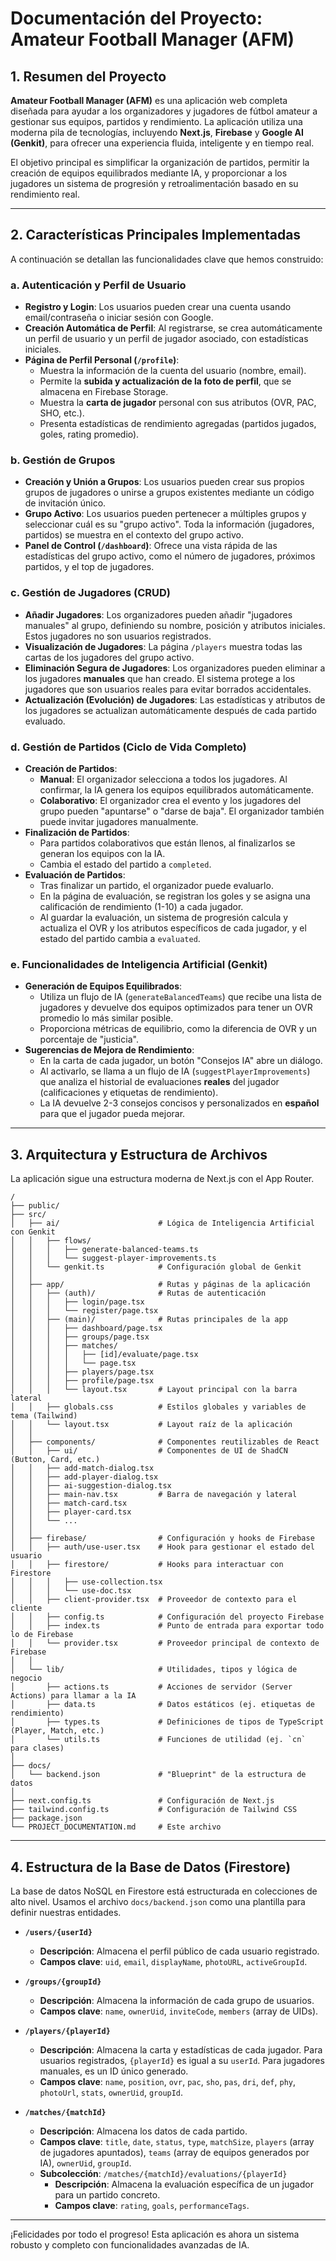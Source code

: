 
# Documentación del Proyecto: Amateur Football Manager (AFM)

## 1. Resumen del Proyecto

**Amateur Football Manager (AFM)** es una aplicación web completa diseñada para ayudar a los organizadores y jugadores de fútbol amateur a gestionar sus equipos, partidos y rendimiento. La aplicación utiliza una moderna pila de tecnologías, incluyendo **Next.js**, **Firebase** y **Google AI (Genkit)**, para ofrecer una experiencia fluida, inteligente y en tiempo real.

El objetivo principal es simplificar la organización de partidos, permitir la creación de equipos equilibrados mediante IA, y proporcionar a los jugadores un sistema de progresión y retroalimentación basado en su rendimiento real.

---

## 2. Características Principales Implementadas

A continuación se detallan las funcionalidades clave que hemos construido:

### a. Autenticación y Perfil de Usuario
- **Registro y Login**: Los usuarios pueden crear una cuenta usando email/contraseña o iniciar sesión con Google.
- **Creación Automática de Perfil**: Al registrarse, se crea automáticamente un perfil de usuario y un perfil de jugador asociado, con estadísticas iniciales.
- **Página de Perfil Personal (`/profile`)**:
    - Muestra la información de la cuenta del usuario (nombre, email).
    - Permite la **subida y actualización de la foto de perfil**, que se almacena en Firebase Storage.
    - Muestra la **carta de jugador** personal con sus atributos (OVR, PAC, SHO, etc.).
    - Presenta estadísticas de rendimiento agregadas (partidos jugados, goles, rating promedio).

### b. Gestión de Grupos
- **Creación y Unión a Grupos**: Los usuarios pueden crear sus propios grupos de jugadores o unirse a grupos existentes mediante un código de invitación único.
- **Grupo Activo**: Los usuarios pueden pertenecer a múltiples grupos y seleccionar cuál es su "grupo activo". Toda la información (jugadores, partidos) se muestra en el contexto del grupo activo.
- **Panel de Control (`/dashboard`)**: Ofrece una vista rápida de las estadísticas del grupo activo, como el número de jugadores, próximos partidos, y el top de jugadores.

### c. Gestión de Jugadores (CRUD)
- **Añadir Jugadores**: Los organizadores pueden añadir "jugadores manuales" al grupo, definiendo su nombre, posición y atributos iniciales. Estos jugadores no son usuarios registrados.
- **Visualización de Jugadores**: La página `/players` muestra todas las cartas de los jugadores del grupo activo.
- **Eliminación Segura de Jugadores**: Los organizadores pueden eliminar a los jugadores **manuales** que han creado. El sistema protege a los jugadores que son usuarios reales para evitar borrados accidentales.
- **Actualización (Evolución) de Jugadores**: Las estadísticas y atributos de los jugadores se actualizan automáticamente después de cada partido evaluado.

### d. Gestión de Partidos (Ciclo de Vida Completo)
- **Creación de Partidos**:
    - **Manual**: El organizador selecciona a todos los jugadores. Al confirmar, la IA genera los equipos equilibrados automáticamente.
    - **Colaborativo**: El organizador crea el evento y los jugadores del grupo pueden "apuntarse" o "darse de baja". El organizador también puede invitar jugadores manualmente.
- **Finalización de Partidos**:
    - Para partidos colaborativos que están llenos, al finalizarlos se generan los equipos con la IA.
    - Cambia el estado del partido a `completed`.
- **Evaluación de Partidos**:
    - Tras finalizar un partido, el organizador puede evaluarlo.
    - En la página de evaluación, se registran los goles y se asigna una calificación de rendimiento (1-10) a cada jugador.
    - Al guardar la evaluación, un sistema de progresión calcula y actualiza el OVR y los atributos específicos de cada jugador, y el estado del partido cambia a `evaluated`.

### e. Funcionalidades de Inteligencia Artificial (Genkit)
- **Generación de Equipos Equilibrados**:
    - Utiliza un flujo de IA (`generateBalancedTeams`) que recibe una lista de jugadores y devuelve dos equipos optimizados para tener un OVR promedio lo más similar posible.
    - Proporciona métricas de equilibrio, como la diferencia de OVR y un porcentaje de "justicia".
- **Sugerencias de Mejora de Rendimiento**:
    - En la carta de cada jugador, un botón "Consejos IA" abre un diálogo.
    - Al activarlo, se llama a un flujo de IA (`suggestPlayerImprovements`) que analiza el historial de evaluaciones **reales** del jugador (calificaciones y etiquetas de rendimiento).
    - La IA devuelve 2-3 consejos concisos y personalizados en **español** para que el jugador pueda mejorar.

---

## 3. Arquitectura y Estructura de Archivos

La aplicación sigue una estructura moderna de Next.js con el App Router.

```
/
├── public/
├── src/
│   ├── ai/                      # Lógica de Inteligencia Artificial con Genkit
│   │   ├── flows/
│   │   │   ├── generate-balanced-teams.ts
│   │   │   └── suggest-player-improvements.ts
│   │   └── genkit.ts            # Configuración global de Genkit
│   │
│   ├── app/                     # Rutas y páginas de la aplicación
│   │   ├── (auth)/              # Rutas de autenticación
│   │   │   ├── login/page.tsx
│   │   │   └── register/page.tsx
│   │   ├── (main)/              # Rutas principales de la app
│   │   │   ├── dashboard/page.tsx
│   │   │   ├── groups/page.tsx
│   │   │   ├── matches/
│   │   │   │   ├── [id]/evaluate/page.tsx
│   │   │   │   └── page.tsx
│   │   │   ├── players/page.tsx
│   │   │   ├── profile/page.tsx
│   │   │   └── layout.tsx       # Layout principal con la barra lateral
│   │   ├── globals.css          # Estilos globales y variables de tema (Tailwind)
│   │   └── layout.tsx           # Layout raíz de la aplicación
│   │
│   ├── components/              # Componentes reutilizables de React
│   │   ├── ui/                  # Componentes de UI de ShadCN (Button, Card, etc.)
│   │   ├── add-match-dialog.tsx
│   │   ├── add-player-dialog.tsx
│   │   ├── ai-suggestion-dialog.tsx
│   │   ├── main-nav.tsx         # Barra de navegación y lateral
│   │   ├── match-card.tsx
│   │   ├── player-card.tsx
│   │   └── ...
│   │
│   ├── firebase/                # Configuración y hooks de Firebase
│   │   ├── auth/use-user.tsx    # Hook para gestionar el estado del usuario
│   │   ├── firestore/           # Hooks para interactuar con Firestore
│   │   │   ├── use-collection.tsx
│   │   │   └── use-doc.tsx
│   │   ├── client-provider.tsx  # Proveedor de contexto para el cliente
│   │   ├── config.ts            # Configuración del proyecto Firebase
│   │   ├── index.ts             # Punto de entrada para exportar todo lo de Firebase
│   │   └── provider.tsx         # Proveedor principal de contexto de Firebase
│   │
│   └── lib/                     # Utilidades, tipos y lógica de negocio
│       ├── actions.ts           # Acciones de servidor (Server Actions) para llamar a la IA
│       ├── data.ts              # Datos estáticos (ej. etiquetas de rendimiento)
│       ├── types.ts             # Definiciones de tipos de TypeScript (Player, Match, etc.)
│       └── utils.ts             # Funciones de utilidad (ej. `cn` para clases)
│
├── docs/
│   └── backend.json             # "Blueprint" de la estructura de datos
│
├── next.config.ts               # Configuración de Next.js
├── tailwind.config.ts           # Configuración de Tailwind CSS
├── package.json
└── PROJECT_DOCUMENTATION.md     # Este archivo
```

---

## 4. Estructura de la Base de Datos (Firestore)

La base de datos NoSQL en Firestore está estructurada en colecciones de alto nivel. Usamos el archivo `docs/backend.json` como una plantilla para definir nuestras entidades.

- **`/users/{userId}`**
    - **Descripción**: Almacena el perfil público de cada usuario registrado.
    - **Campos clave**: `uid`, `email`, `displayName`, `photoURL`, `activeGroupId`.

- **`/groups/{groupId}`**
    - **Descripción**: Almacena la información de cada grupo de usuarios.
    - **Campos clave**: `name`, `ownerUid`, `inviteCode`, `members` (array de UIDs).

- **`/players/{playerId}`**
    - **Descripción**: Almacena la carta y estadísticas de cada jugador. Para usuarios registrados, `{playerId}` es igual a su `userId`. Para jugadores manuales, es un ID único generado.
    - **Campos clave**: `name`, `position`, `ovr`, `pac`, `sho`, `pas`, `dri`, `def`, `phy`, `photoUrl`, `stats`, `ownerUid`, `groupId`.

- **`/matches/{matchId}`**
    - **Descripción**: Almacena los datos de cada partido.
    - **Campos clave**: `title`, `date`, `status`, `type`, `matchSize`, `players` (array de jugadores apuntados), `teams` (array de equipos generados por IA), `ownerUid`, `groupId`.
    - **Subcolección**: `/matches/{matchId}/evaluations/{playerId}`
        - **Descripción**: Almacena la evaluación específica de un jugador para un partido concreto.
        - **Campos clave**: `rating`, `goals`, `performanceTags`.

---

¡Felicidades por todo el progreso! Esta aplicación es ahora un sistema robusto y completo con funcionalidades avanzadas de IA.
